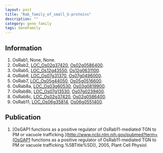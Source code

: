 ```yaml
---
layout: post
title: "Rab_family_of_small_G-proteins"
description: ""
category: gene family
tags: GeneFamily
---
```


## Information
1. OsRab1, None, None.
2. OsRab2, [LOC_Os02g37420](http://rice.plantbiology.msu.edu/cgi-bin/ORF_infopage.cgi?orf=LOC_Os02g37420), [Os02g0586400](http://rapdb.dna.affrc.go.jp/viewer/gbrowse_details/irgsp1?name=Os02g0586400).
3. OsRab5, [LOC_Os12g43550](http://rice.plantbiology.msu.edu/cgi-bin/ORF_infopage.cgi?orf=LOC_Os12g43550), [Os12g0631100](http://rapdb.dna.affrc.go.jp/viewer/gbrowse_details/irgsp1?name=Os12g0631100).
4. OsRab6, [LOC_Os07g31370](http://rice.plantbiology.msu.edu/cgi-bin/ORF_infopage.cgi?orf=LOC_Os07g31370), [Os07g0496000](http://rapdb.dna.affrc.go.jp/viewer/gbrowse_details/irgsp1?name=Os07g0496000).
5. OsRab7, [LOC_Os05g44050](http://rice.plantbiology.msu.edu/cgi-bin/ORF_infopage.cgi?orf=LOC_Os05g44050), [Os05g0516600](http://rapdb.dna.affrc.go.jp/viewer/gbrowse_details/irgsp1?name=Os05g0516600).
6. OsRab8a, [LOC_Os03g60530](http://rice.plantbiology.msu.edu/cgi-bin/ORF_infopage.cgi?orf=LOC_Os03g60530), [Os03g0819900](http://rapdb.dna.affrc.go.jp/viewer/gbrowse_details/irgsp1?name=Os03g0819900).
7. OsRab8b, [LOC_Os07g13530](http://rice.plantbiology.msu.edu/cgi-bin/ORF_infopage.cgi?orf=LOC_Os07g13530), [Os07g0239400](http://rapdb.dna.affrc.go.jp/viewer/gbrowse_details/irgsp1?name=Os07g0239400).
8. OsRab8c, [LOC_Os02g37420](http://rice.plantbiology.msu.edu/cgi-bin/ORF_infopage.cgi?orf=LOC_Os02g37420), [Os02g0586400](http://rapdb.dna.affrc.go.jp/viewer/gbrowse_details/irgsp1?name=Os02g0586400).
9. OsRab11, [LOC_Os06g35814](http://rice.plantbiology.msu.edu/cgi-bin/ORF_infopage.cgi?orf=LOC_Os06g35814), [Os06g0551400](http://rapdb.dna.affrc.go.jp/viewer/gbrowse_details/irgsp1?name=Os06g0551400).

## Publication
1. [OsGAP1 functions as a positive regulator of OsRab11-mediated TGN to PM or vacuole trafficking.](http://www.ncbi.nlm.nih.gov/pubmed?term=(OsGAP1 functions as a positive regulator of OsRab11-mediated TGN to PM or vacuole trafficking.%5BTitle%5D)), 2005, Plant Cell Physiol.


